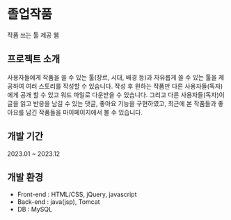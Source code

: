 # 졸업작품
작품 쓰는 툴 제공 웹

## 프로젝트 소개
사용자들에게 작품을 쓸 수 있는 툴(장르, 시대, 배경 등)과 자유롭게 쓸 수 있는 툴을 제공하여 여러 스토리를 작성할 수 있습니다. 작성 후 원하는 작품만 다른 사용자들(독자)에게 공개 할 수 있고 워드 파일로 다운받을 수 있습니다. 
그리고 다른 사용자들(독자)이 글을 읽고 반응을 남길 수 있는 댓글, 좋아요 기능을 구현하였고, 최근에 본 작품들과 좋아요를 남긴 작품들을 마이페이지에서 볼 수 있습니다.

## 개발 기간
2023.01 ~ 2023.12

## 개발 환경
- Front-end : HTML/CSS, jQuery, javascript
- Back-end : java(jsp), Tomcat
- DB : MySQL

